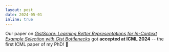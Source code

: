 ```yaml
---
layout: post
date: 2024-05-01
inline: true
---
```


Our paper on _[GistScore: Learning Better Representations for In-Context Example Selection with Gist Bottlenecks](https://arxiv.org/abs/2311.09606)_ got **accepted at ICML 2024** -- the first ICML paper of my PhD! 🎉
